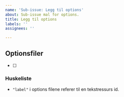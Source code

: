 ```yaml
---
name: 'Sub-issue: Legg til options'
about: Sub-issue mal for options.
title: Legg til options
labels: ''
assignees: ''

---
```


## Optionsfiler

<!-- Legg til aktuelle optionsfiler i sjekklisten. -->

- [ ]

### Huskeliste

- `"label"` i options filene referer til en tekstressurs id.
